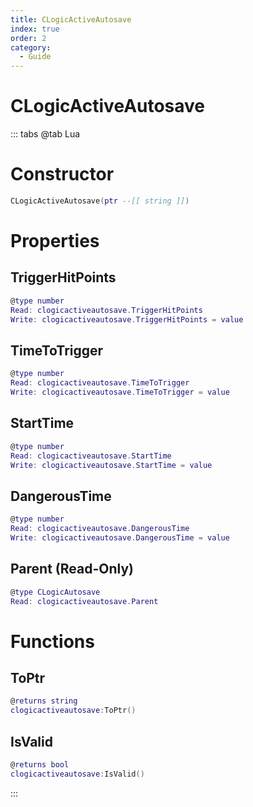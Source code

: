 ```yaml
---
title: CLogicActiveAutosave
index: true
order: 2
category:
  - Guide
---
```


# CLogicActiveAutosave

::: tabs
@tab Lua
# Constructor
```lua
CLogicActiveAutosave(ptr --[[ string ]])
```
# Properties
## TriggerHitPoints 
```lua
@type number
Read: clogicactiveautosave.TriggerHitPoints
Write: clogicactiveautosave.TriggerHitPoints = value
```
## TimeToTrigger 
```lua
@type number
Read: clogicactiveautosave.TimeToTrigger
Write: clogicactiveautosave.TimeToTrigger = value
```
## StartTime 
```lua
@type number
Read: clogicactiveautosave.StartTime
Write: clogicactiveautosave.StartTime = value
```
## DangerousTime 
```lua
@type number
Read: clogicactiveautosave.DangerousTime
Write: clogicactiveautosave.DangerousTime = value
```
## Parent (Read-Only)
```lua
@type CLogicAutosave
Read: clogicactiveautosave.Parent
```
# Functions
## ToPtr
```lua
@returns string
clogicactiveautosave:ToPtr()
```
## IsValid
```lua
@returns bool
clogicactiveautosave:IsValid()
```

:::